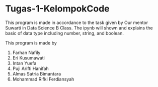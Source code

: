 # Tugas-1-KelompokCode

This program is made in accordance to the task given by Our mentor Suwarti in Data Science B Class. The ipynb will shown and explains the basic of data type including number, string, and boolean.

This program is made by
1. Farhan Nafily
2. Eri Kusumawati
3. Intan Yuefa
4. Puji Arifti Hanifah
5. Almas Satria Bimantara
6. Mohammad Rifki Ferdiansyah
